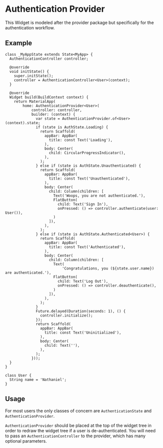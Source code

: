 # Authentication Provider

This Widget is modeled after the provider package but specifically for the authentication workflow.

## Example
```
class _MyAppState extends State<MyApp> {
  AuthenticationController controller;

  @override
  void initState() {
    super.initState();
    controller = AuthenticationController<User>(context);
  }

  @override
  Widget build(BuildContext context) {
    return MaterialApp(
        home: AuthenticationProvider<User>(
            controller: controller,
            builder: (context) {
              var state = AuthenticationProvider.of<User>(context).state;
              if (state is AuthState.Loading) {
                return Scaffold(
                  appBar: AppBar(
                    title: const Text('Loading'),
                  ),
                  body: Center(
                    child: CircularProgressIndicator(),
                  ),
                );
              } else if (state is AuthState.Unauthenticated) {
                return Scaffold(
                  appBar: AppBar(
                    title: const Text('Unauthenticated'),
                  ),
                  body: Center(
                    child: Column(children: [
                      Text('Woops, you are not authenticated.'),
                      FlatButton(
                        child: Text('Sign In'),
                        onPressed: () => controller.authenticate(user: User()),
                      )
                    ]),
                  ),
                );
              } else if (state is AuthState.Authenticated<User>) {
                return Scaffold(
                  appBar: AppBar(
                    title: const Text('Authenticated'),
                  ),
                  body: Center(
                    child: Column(children: [
                      Text(
                          'Congratulations, you (${state.user.name}) are authenticated.'),
                      FlatButton(
                        child: Text('Log Out'),
                        onPressed: () => controller.deauthenticate(),
                      )
                    ]),
                  ),
                );
              }
              Future.delayed(Duration(seconds: 1), () {
                controller.initialize();
              });
              return Scaffold(
                appBar: AppBar(
                  title: const Text('Uninitialized'),
                ),
                body: Center(
                  child: Text(''),
                ),
              );
            }));
  }
}

class User {
  String name = 'Nathaniel';
}
```

## Usage

For most users the only classes of concern are `AuthenticationState` and `AuthenticationProvider`.

`AuthenticationProvider` should be placed at the top of the widget tree in order to redraw the widget tree if a user is de-authenticated. You will need to pass an `AuthenticationController` to the provider, which has many optional parameters.
